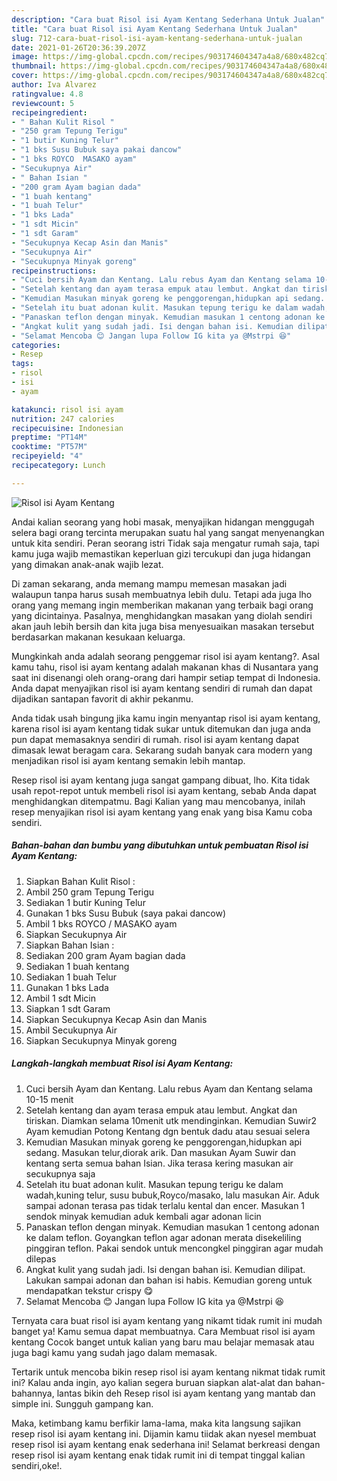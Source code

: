 ```yaml
---
description: "Cara buat Risol isi Ayam Kentang Sederhana Untuk Jualan"
title: "Cara buat Risol isi Ayam Kentang Sederhana Untuk Jualan"
slug: 712-cara-buat-risol-isi-ayam-kentang-sederhana-untuk-jualan
date: 2021-01-26T20:36:39.207Z
image: https://img-global.cpcdn.com/recipes/903174604347a4a8/680x482cq70/risol-isi-ayam-kentang-foto-resep-utama.jpg
thumbnail: https://img-global.cpcdn.com/recipes/903174604347a4a8/680x482cq70/risol-isi-ayam-kentang-foto-resep-utama.jpg
cover: https://img-global.cpcdn.com/recipes/903174604347a4a8/680x482cq70/risol-isi-ayam-kentang-foto-resep-utama.jpg
author: Iva Alvarez
ratingvalue: 4.8
reviewcount: 5
recipeingredient:
- " Bahan Kulit Risol "
- "250 gram Tepung Terigu"
- "1 butir Kuning Telur"
- "1 bks Susu Bubuk saya pakai dancow"
- "1 bks ROYCO  MASAKO ayam"
- "Secukupnya Air"
- " Bahan Isian "
- "200 gram Ayam bagian dada"
- "1 buah kentang"
- "1 buah Telur"
- "1 bks Lada"
- "1 sdt Micin"
- "1 sdt Garam"
- "Secukupnya Kecap Asin dan Manis"
- "Secukupnya Air"
- "Secukupnya Minyak goreng"
recipeinstructions:
- "Cuci bersih Ayam dan Kentang. Lalu rebus Ayam dan Kentang selama 10-15 menit"
- "Setelah kentang dan ayam terasa empuk atau lembut. Angkat dan tiriskan. Diamkan selama 10menit utk mendinginkan. Kemudian Suwir2 Ayam kemudian Potong Kentang dgn bentuk dadu atau sesuai selera"
- "Kemudian Masukan minyak goreng ke penggorengan,hidupkan api sedang. Masukan telur,diorak arik. Dan masukan Ayam Suwir dan kentang serta semua bahan Isian. Jika terasa kering masukan air secukupnya saja"
- "Setelah itu buat adonan kulit. Masukan tepung terigu ke dalam wadah,kuning telur, susu bubuk,Royco/masako, lalu masukan Air. Aduk sampai adonan terasa pas tidak terlalu kental dan encer. Masukan 1 sendok minyak kemudian aduk kembali agar adonan licin"
- "Panaskan teflon dengan minyak. Kemudian masukan 1 centong adonan ke dalam teflon. Goyangkan teflon agar adonan merata disekeliling pinggiran teflon. Pakai sendok untuk mencongkel pinggiran agar mudah dilepas"
- "Angkat kulit yang sudah jadi. Isi dengan bahan isi. Kemudian dilipat. Lakukan sampai adonan dan bahan isi habis. Kemudian goreng untuk mendapatkan tekstur crispy 😋"
- "Selamat Mencoba 😊 Jangan lupa Follow IG kita ya @Mstrpi 😆"
categories:
- Resep
tags:
- risol
- isi
- ayam

katakunci: risol isi ayam 
nutrition: 247 calories
recipecuisine: Indonesian
preptime: "PT14M"
cooktime: "PT57M"
recipeyield: "4"
recipecategory: Lunch

---
```



![Risol isi Ayam Kentang](https://img-global.cpcdn.com/recipes/903174604347a4a8/680x482cq70/risol-isi-ayam-kentang-foto-resep-utama.jpg)

Andai kalian seorang yang hobi masak, menyajikan hidangan menggugah selera bagi orang tercinta merupakan suatu hal yang sangat menyenangkan untuk kita sendiri. Peran seorang istri Tidak saja mengatur rumah saja, tapi kamu juga wajib memastikan keperluan gizi tercukupi dan juga hidangan yang dimakan anak-anak wajib lezat.

Di zaman  sekarang, anda memang mampu memesan masakan jadi walaupun tanpa harus susah membuatnya lebih dulu. Tetapi ada juga lho orang yang memang ingin memberikan makanan yang terbaik bagi orang yang dicintainya. Pasalnya, menghidangkan masakan yang diolah sendiri akan jauh lebih bersih dan kita juga bisa menyesuaikan masakan tersebut berdasarkan makanan kesukaan keluarga. 



Mungkinkah anda adalah seorang penggemar risol isi ayam kentang?. Asal kamu tahu, risol isi ayam kentang adalah makanan khas di Nusantara yang saat ini disenangi oleh orang-orang dari hampir setiap tempat di Indonesia. Anda dapat menyajikan risol isi ayam kentang sendiri di rumah dan dapat dijadikan santapan favorit di akhir pekanmu.

Anda tidak usah bingung jika kamu ingin menyantap risol isi ayam kentang, karena risol isi ayam kentang tidak sukar untuk ditemukan dan juga anda pun dapat memasaknya sendiri di rumah. risol isi ayam kentang dapat dimasak lewat beragam cara. Sekarang sudah banyak cara modern yang menjadikan risol isi ayam kentang semakin lebih mantap.

Resep risol isi ayam kentang juga sangat gampang dibuat, lho. Kita tidak usah repot-repot untuk membeli risol isi ayam kentang, sebab Anda dapat menghidangkan ditempatmu. Bagi Kalian yang mau mencobanya, inilah resep menyajikan risol isi ayam kentang yang enak yang bisa Kamu coba sendiri.

<!--inarticleads1-->

##### Bahan-bahan dan bumbu yang dibutuhkan untuk pembuatan Risol isi Ayam Kentang:

1. Siapkan  Bahan Kulit Risol :
1. Ambil 250 gram Tepung Terigu
1. Sediakan 1 butir Kuning Telur
1. Gunakan 1 bks Susu Bubuk (saya pakai dancow)
1. Ambil 1 bks ROYCO / MASAKO ayam
1. Siapkan Secukupnya Air
1. Siapkan  Bahan Isian :
1. Sediakan 200 gram Ayam bagian dada
1. Sediakan 1 buah kentang
1. Sediakan 1 buah Telur
1. Gunakan 1 bks Lada
1. Ambil 1 sdt Micin
1. Siapkan 1 sdt Garam
1. Siapkan Secukupnya Kecap Asin dan Manis
1. Ambil Secukupnya Air
1. Siapkan Secukupnya Minyak goreng




<!--inarticleads2-->

##### Langkah-langkah membuat Risol isi Ayam Kentang:

1. Cuci bersih Ayam dan Kentang. Lalu rebus Ayam dan Kentang selama 10-15 menit
1. Setelah kentang dan ayam terasa empuk atau lembut. Angkat dan tiriskan. Diamkan selama 10menit utk mendinginkan. Kemudian Suwir2 Ayam kemudian Potong Kentang dgn bentuk dadu atau sesuai selera
1. Kemudian Masukan minyak goreng ke penggorengan,hidupkan api sedang. Masukan telur,diorak arik. Dan masukan Ayam Suwir dan kentang serta semua bahan Isian. Jika terasa kering masukan air secukupnya saja
1. Setelah itu buat adonan kulit. Masukan tepung terigu ke dalam wadah,kuning telur, susu bubuk,Royco/masako, lalu masukan Air. Aduk sampai adonan terasa pas tidak terlalu kental dan encer. Masukan 1 sendok minyak kemudian aduk kembali agar adonan licin
1. Panaskan teflon dengan minyak. Kemudian masukan 1 centong adonan ke dalam teflon. Goyangkan teflon agar adonan merata disekeliling pinggiran teflon. Pakai sendok untuk mencongkel pinggiran agar mudah dilepas
1. Angkat kulit yang sudah jadi. Isi dengan bahan isi. Kemudian dilipat. Lakukan sampai adonan dan bahan isi habis. Kemudian goreng untuk mendapatkan tekstur crispy 😋
1. Selamat Mencoba 😊 Jangan lupa Follow IG kita ya @Mstrpi 😆




Ternyata cara buat risol isi ayam kentang yang nikamt tidak rumit ini mudah banget ya! Kamu semua dapat membuatnya. Cara Membuat risol isi ayam kentang Cocok banget untuk kalian yang baru mau belajar memasak atau juga bagi kamu yang sudah jago dalam memasak.

Tertarik untuk mencoba bikin resep risol isi ayam kentang nikmat tidak rumit ini? Kalau anda ingin, ayo kalian segera buruan siapkan alat-alat dan bahan-bahannya, lantas bikin deh Resep risol isi ayam kentang yang mantab dan simple ini. Sungguh gampang kan. 

Maka, ketimbang kamu berfikir lama-lama, maka kita langsung sajikan resep risol isi ayam kentang ini. Dijamin kamu tiidak akan nyesel membuat resep risol isi ayam kentang enak sederhana ini! Selamat berkreasi dengan resep risol isi ayam kentang enak tidak rumit ini di tempat tinggal kalian sendiri,oke!.

